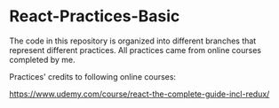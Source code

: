 # React-Practices-Basic
The code in this repository is organized into different branches that represent different practices. All practices came from online courses completed by me.

Practices' credits to following online courses:

https://www.udemy.com/course/react-the-complete-guide-incl-redux/



